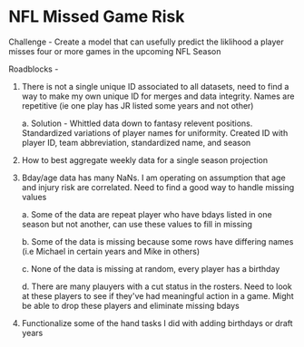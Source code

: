 # NFL Missed Game Risk

Challenge - Create a model that can usefully predict the liklihood a player misses four or more games in the upcoming NFL Season

Roadblocks -

1. There is not a single unique ID associated to all datasets, need to find a way to make my own unique ID for merges and data integrity. Names are repetitive (ie one play has JR listed some years and not other)

   a. Solution - Whittled data down to fantasy relevent positions. Standardized variations of player names for uniformity. Created ID with player ID, team abbreviation, standardized name, and season
   
4. How to best aggregate weekly data for a single season projection
5. Bday/age data has many NaNs. I am operating on assumption that age and injury risk are correlated. Need to find a good way to handle missing values
   
    a. Some of the data are repeat player who have bdays listed in one season but not another, can use these values to fill in missing
   
    b. Some of the data is missing because some rows have differing names (i.e Michael in certain years and Mike in others)
   
    c. None of the data is missing at random, every player has a birthday
   
    d. There are many plauyers with a cut status in the rosters. Need to look at these players to see if they've had meaningful action in a game. Might be able to drop these players and eliminate missing bdays

6. Functionalize some of the hand tasks I did with adding birthdays or draft years
